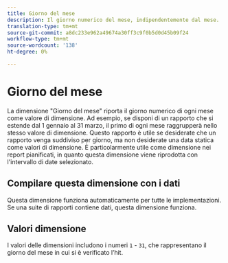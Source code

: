 ```yaml
---
title: Giorno del mese
description: Il giorno numerico del mese, indipendentemente dal mese.
translation-type: tm+mt
source-git-commit: a8dc233e962a49674a30ff3c9f0b5d0d45b09f24
workflow-type: tm+mt
source-wordcount: '138'
ht-degree: 0%

---
```



# Giorno del mese

La dimensione &quot;Giorno del mese&quot; riporta il giorno numerico di ogni mese come valore di dimensione. Ad esempio, se disponi di un rapporto che si estende dal 1 gennaio al 31 marzo, il primo di ogni mese raggrupperà nello stesso valore di dimensione. Questo rapporto è utile se desiderate che un rapporto venga suddiviso per giorno, ma non desiderate una data statica come valori di dimensione. È particolarmente utile come dimensione nei report pianificati, in quanto questa dimensione viene riprodotta con l&#39;intervallo di date selezionato.

## Compilare questa dimensione con i dati

Questa dimensione funziona automaticamente per tutte le implementazioni. Se una suite di rapporti contiene dati, questa dimensione funziona.

## Valori dimensione

I valori delle dimensioni includono i numeri `1` - `31`, che rappresentano il giorno del mese in cui si è verificato l’hit.
